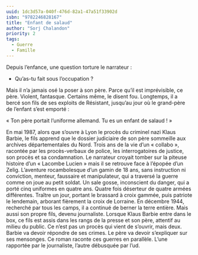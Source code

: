 ```yaml
---
uuid: 1dc3d57a-040f-476d-82a1-47a51f33902d
isbn: "9782246828167"
title: "Enfant de salaud"
author: "Sorj Chalandon"
priority: 2
tags:
  - Guerre
  - Famille
---
```


Depuis l’enfance, une question torture le narrateur :

- Qu’as-tu fait sous l’occupation ?

Mais il n’a jamais osé la poser à son père. Parce qu’il est imprévisible, ce père. Violent, fantasque. Certains même, le disent fou. Longtemps, il a bercé son fils de ses exploits de Résistant, jusqu’au jour où le grand-père de l’enfant s’est emporté :

« Ton père portait l’uniforme allemand. Tu es un enfant de salaud ! »

En mai 1987, alors que s’ouvre à Lyon le procès du criminel nazi Klaus Barbie, le fils apprend que le dossier judiciaire de son père sommeille aux archives départementales du Nord. Trois ans de la vie d’un « collabo », racontée par les procès-verbaux de police, les interrogatoires de justice, son procès et sa condamnation. Le narrateur croyait tomber sur la piteuse histoire d’un « Lacombe Lucien » mais il se retrouve face à l’épopée d’un Zelig.
L’aventure rocambolesque d’un gamin de 18 ans, sans instruction ni conviction, menteur, faussaire et manipulateur, qui a traversé la guerre comme on joue au petit soldat. Un sale gosse, inconscient du danger, qui a porté cinq uniformes en quatre ans. Quatre fois déserteur de quatre armées différentes. Traître un jour, portant le brassard à croix gammée, puis patriote le lendemain, arborant fièrement la croix de Lorraine. En décembre 1944, recherché par tous les camps, il a continué de berner la terre entière. Mais aussi son propre fils, devenu journaliste. Lorsque Klaus Barbie entre dans le box, ce fils est assis dans les rangs de la presse et son père, attentif au milieu du public. Ce n’est pas un procès qui vient de s’ouvrir, mais deux. Barbie va devoir répondre de ses crimes. Le père va devoir s’expliquer sur ses mensonges. Ce roman raconte ces guerres en parallèle. L’une rapportée par le journaliste, l’autre débusquée par l’ud.

